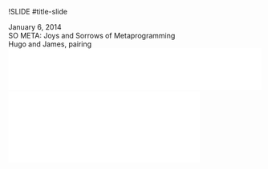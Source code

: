 !SLIDE #title-slide

<div id="main-block">
  <div id="date">January 6, 2014</div>
  <div id="title">
    <span id="main-title">SO META:</span>
    <span id="subtitle">Joys and Sorrows of Metaprogramming</span>
  </div>
  <div id="authors">
    Hugo and James, pairing
  </div>
</div>
<div id="sponsors">
  <div id="tw-logo"><img src="img/tw.png"></div>
  <div id="cr-logo"><img src="img/chicagoruby.png"></div>
</div>

